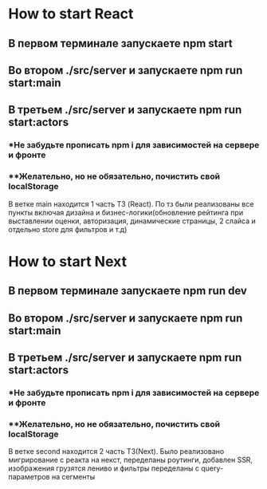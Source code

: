 # How to start React
## В первом терминале запускаете npm start
## Во втором ./src/server и запускаете npm run start:main
## В третьем ./src/server и запускаете npm run start:actors
### *Не забудьте прописать npm i для зависимостей на сервере и фронте
### **Желательно, но не обязательно, почистить свой localStorage
В ветке main находится 1 часть ТЗ (React). По тз были реализованы все пункты включая дизайна и бизнес-логики(обновление рейтинга при выставлении оценки, 
авторизация, динамические страницы, 2 слайса и отдельно store для фильтров и т.д)


# How to start Next
## В первом терминале запускаете npm run dev
## Во втором ./src/server и запускаете npm run start:main
## В третьем ./src/server и запускаете npm run start:actors
### *Не забудьте прописать npm i для зависимостей на сервере и фронте
### **Желательно, но не обязательно, почистить свой localStorage

В ветке second находится 2 часть ТЗ(Next). Было реализовано мигрирование с реакта на некст, переделаны роутинги, добавлен SSR, изображения грузятся лениво 
и фильтры переделаны с query-параметров на сегменты


